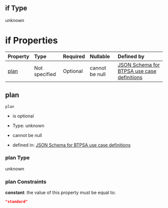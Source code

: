 ## if Type

unknown

# if Properties

| Property      | Type          | Required | Nullable       | Defined by                                                                                                                                                                                                                                  |
| :------------ | :------------ | :------- | :------------- | :------------------------------------------------------------------------------------------------------------------------------------------------------------------------------------------------------------------------------------------ |
| [plan](#plan) | Not specified | Optional | cannot be null | [JSON Schema for BTPSA use case definitions](btpsa-usecase-properties-services-items-allof-1-then-allof-84-then-allof-2-if-properties-plan.md "undefined#/properties/services/items/allOf/1/then/allOf/84/then/allOf/2/if/properties/plan") |

## plan



`plan`

*   is optional

*   Type: unknown

*   cannot be null

*   defined in: [JSON Schema for BTPSA use case definitions](btpsa-usecase-properties-services-items-allof-1-then-allof-84-then-allof-2-if-properties-plan.md "undefined#/properties/services/items/allOf/1/then/allOf/84/then/allOf/2/if/properties/plan")

### plan Type

unknown

### plan Constraints

**constant**: the value of this property must be equal to:

```json
"standard"
```
